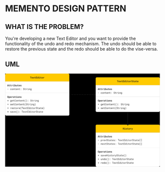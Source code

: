 # MEMENTO DESIGN PATTERN

## WHAT IS THE PROBLEM?

You're developing a new Text Editor and you want to provide the functionality of the undo and redo mechanism.
The undo should be able to restore the previous state and the redo should be able to do the vise-versa.


## UML
<p align="center">
  <img src="uml-diagram.jpg" alt="UML DIAGRAM" width="1000">
</p>
